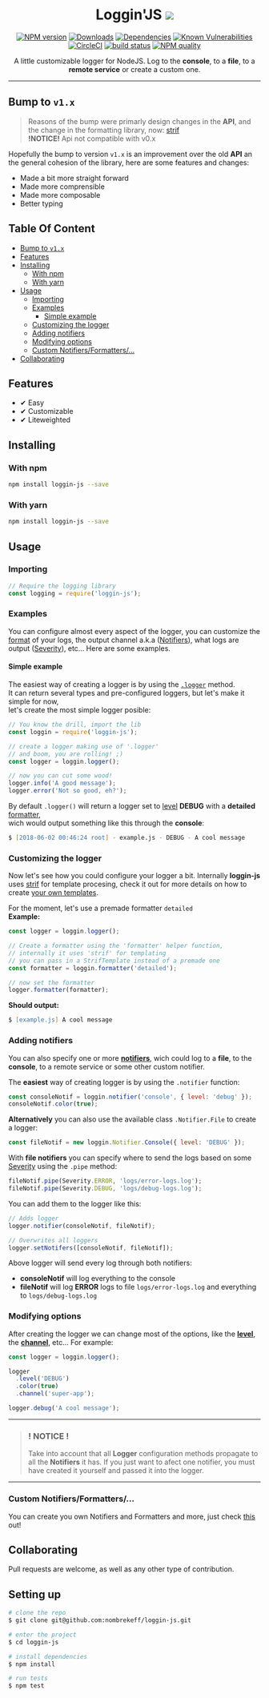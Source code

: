 

<!-- Links -->
[npm-image]: https://img.shields.io/npm/v/loggin-js.svg?style=flat-square
[npm-url]: https://npmjs.org/package/loggin-js

[travis-image]: https://img.shields.io/travis/nombrekeff/loggin-js.svg?style=flat-square
[travis-url]: https://travis-ci.org/nombrekeff/loggin-js

[code-quality-badge]: http://npm.packagequality.com/shield/loggin-js.svg?style=flat-square
[code-quality-link]: https://packagequality.com/#?package=loggin-js

[downloads-badge]: https://img.shields.io/npm/dt/loggin-js.svg?style=flat-square
[downloads-link]: https://www.npmjs.com/package/loggin-js

[dependencies-badge]: https://img.shields.io/david/nombrekeff/loggin-js.svg?style=flat-square
[dependencies-link]: https://david-dm.org/nombrekeff/loggin-js?view=tree

[vulnerabilities-badge]: https://snyk.io/test/npm/loggin-js/badge.svg?style=flat-square
[vulnerabilities-link]: https://snyk.io/test/npm/loggin-js

[docs:severity]: https://github.com/nombrekeff/loggin-js/wiki/Severity
[docs:notifiers]: https://github.com/nombrekeff/loggin-js/wiki/Notifiers
[docs:formatter]: https://github.com/nombrekeff/loggin-js/wiki/formatters
[docs:formatting]: https://github.com/nombrekeff/loggin-js/wiki/formatting
[docs:Logger]: https://github.com/nombrekeff/loggin-js/wiki/logger
[docs:getLogger]: https://github.com/nombrekeff/loggin-js/wiki/getLogger
[docs:channel]: https://github.com/nombrekeff/loggin-js/wiki/channel
[docs:logger-options]: https://github.com/nombrekeff/loggin-js/wiki/logger-options
[docs:helper:logger]: https://github.com/nombrekeff/loggin-js/wiki/helper-logger
[docs:helper:notifier]: https://github.com/nombrekeff/loggin-js/wiki/helper-notifier
[docs:helper:formatter]: https://github.com/nombrekeff/loggin-js/wiki/helper-formatter
[docs:customizing]: https://github.com/nombrekeff/loggin-js/wiki/customizing

<div align="center">

# Loggin'JS ![](https://img.shields.io/badge/PRs-welcome-green.svg) <!-- omit in toc -->

[![NPM version][npm-image]][npm-url]
[![Downloads][downloads-badge]][downloads-link]
[![Dependencies][dependencies-badge]][dependencies-link]
[![Known Vulnerabilities][vulnerabilities-badge]][vulnerabilities-link]  
[![CircleCI](https://circleci.com/gh/nombrekeff/loggin-js.svg?style=svg)](https://circleci.com/gh/nombrekeff/loggin-js)
[![build status][travis-image]][travis-url]
[![NPM quality][code-quality-badge]][code-quality-link]  
  

<!-- 
[`🔗 Logger`][docs:logger]
[`🔗 Level`][docs:severity]
[`🔗 Channel`][docs:channel]
[`🔗 Formatter`][docs:formatter]
[`🔗 Notifier`][docs:notifiers]
[`🔗 Options`][docs:logger-options] -->

<p>
A little customizable logger for NodeJS.  
Log to the <b>console</b>, to a <b>file</b>, to a <b>remote service</b> or create a custom one.
</p>
</div>

****

## Bump to `v1.x`
> Reasons of the bump were primarly design changes in the **API**, and the change in the formatting library, now: [strif](https://github.com/nombrekeff/strif)  
> **!NOTICE!** Api not compatible with v0.x

Hopefully the bump to version `v1.x` is an improvement over the old **API** an the general cohesion of the library, here are some features and changes:
* Made a bit more straight forward
* Made more comprensible
* Made more composable
* Better typing

## Table Of Content <!-- omit in toc -->
- [Bump to `v1.x`](#bump-to-v1x)
- [Features](#features)
- [Installing](#installing)
  - [With npm](#with-npm)
  - [With yarn](#with-yarn)
- [Usage](#usage)
  - [Importing](#importing)
  - [Examples](#examples)
    - [Simple example](#simple-example)
  - [Customizing the logger](#customizing-the-logger)
  - [Adding notifiers](#adding-notifiers)
  - [Modifying options](#modifying-options)
  - [Custom Notifiers/Formatters/...](#custom-notifiersformatters)
- [Collaborating](#collaborating)

## Features
* ✔︎ Easy 
* ✔︎ Customizable
* ✔︎ Liteweighted
## Installing
### With npm
```bash
npm install loggin-js --save
```

### With yarn
```bash
npm install loggin-js --save
```

## Usage
### Importing
```javascript
// Require the logging library
const logging = require('loggin-js');
```

### Examples
You can configure almost every aspect of the logger, you can customize the [format][docs:formatter] of your logs, the output channel a.k.a ([Notifiers][docs:notifiers]), what logs are output ([Severity][docs:severity]), etc... Here are some examples.

#### Simple example
The easiest way of creating a logger is by using the [`.logger`][docs:helper:logger] method.  
It can return several types and pre-configured loggers, but let's make it simple for now,  
let's create the most simple logger posible:
```js
// You know the drill, import the lib
const loggin = require('loggin-js');

// create a logger making use of '.logger'
// and boom, you are rolling! ;)
const logger = loggin.logger();

// now you can cut some wood!
logger.info('A good message');
logger.error('Not so good, eh?');
```
By default `.logger()` will return a logger set to [level][docs:severity] **DEBUG** with a **detailed** [formatter][docs:formatter],  
wich would output something like this through the **console**:
```zsh
$ [2018-06-02 00:46:24 root] - example.js - DEBUG - A cool message
```

### Customizing the logger
Now let's see how you could configure your logger a bit. Internally **loggin-js** uses [strif](https://github.com/nombrekeff/strif) for template procesing, check it out for more details on how to create [your own templates][docs:formatting].  

For the moment, let's use a premade formatter `detailed`  
**Example:**
```js
const logger = loggin.logger();

// Create a formatter using the 'formatter' helper function,  
// internally it uses 'strif' for templating
// you can pass in a StrifTemplate instead of a premade one
const formatter = loggin.formatter('detailed');

// now set the formatter
logger.formatter(formatter);
```
**Should output:**
```zsh
$ [example.js] A cool message
```

### Adding notifiers
You can also specify one or more [**notifiers**][docs:notifiers], wich could log to a **file**, 
to the **console**, to a remote service or some other custom notifier.

The **easiest** way of creating logger is by using the `.notifier` function:
```js
const consoleNotif = loggin.notifier('console', { level: 'debug' });
consoleNotif.color(true);
```

**Alternatively** you can also use the available class `.Notifier.File` to create a logger: 
```js
const fileNotif = new loggin.Notifier.Console({ level: 'DEBUG' });
```

With **file notifiers** you can specify where to send the logs based on some [Severity][docs:severity] using the `.pipe` method:
```js
fileNotif.pipe(Severity.ERROR, 'logs/error-logs.log');
fileNotif.pipe(Severity.DEBUG, 'logs/debug-logs.log');
```

You can add them to the logger like this:
```js
// Adds logger
logger.notifier(consoleNotif, fileNotif);

// Overwrites all loggers
logger.setNotifers([consoleNotif, fileNotif]);
```
Above logger will send every log through both notifiers:
* **consoleNotif** will log everything to the console
* **fileNotif** will log **ERROR** logs to file `logs/error-logs.log` and everything to `logs/debug-logs.log`


### Modifying options
After creating the logger we can change most of the options, like the [**level**][docs:severity], the [**channel**][docs:channel], etc... For example:
```js
const logger = loggin.logger();

logger
  .level('DEBUG')
  .color(true)
  .channel('super-app');

logger.debug('A cool message');
```
****
> ### ! NOTICE !
> Take into account that all **Logger** configuration methods propagate to all the **Notifiers** it has.
> If you just want to afect one notifier, you must have created it yourself and passed it into the logger.
****


### Custom Notifiers/Formatters/...
You can create you own Notifiers and Formatters and more, just check [this][docs:customizing] out!


## Collaborating
Pull requests are welcome, as well as any other type of contribution. 

## Setting up <!-- omit in toc -->
```zsh
# clone the repo
$ git clone git@github.com:nombrekeff/loggin-js.git

# enter the project
$ cd loggin-js

# install dependencies
$ npm install

# run tests
$ npm test
```

[RFC3164]: https://tools.ietf.org/html/rfc3164
